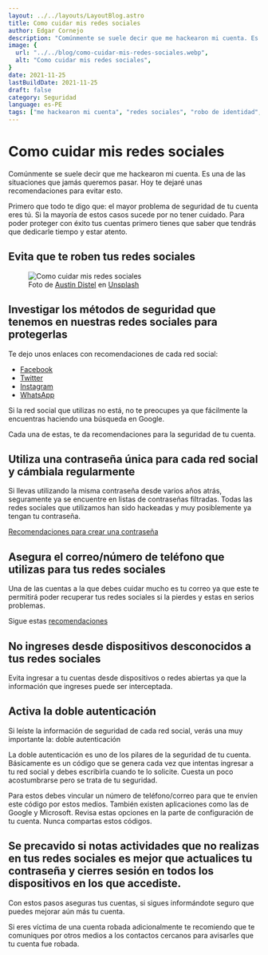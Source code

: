 ```yaml
---
layout: ../../layouts/LayoutBlog.astro
title: Como cuidar mis redes sociales
author: Edgar Cornejo
description: "Comúnmente se suele decir que me hackearon mi cuenta. Es una de las situaciones que jamás queremos pasar. Hoy te dejaré unas recomendaciones para evitar esto. Primero que todo te digo que: el mayor problema de seguridad de tu cuenta eres tú. Si la mayoría de estos casos sucede por no tener cuidado."
image: {
  url: "../../blog/como-cuidar-mis-redes-sociales.webp",
  alt: "Como cuidar mis redes sociales",
}
date: 2021-11-25
lastBuildDate: 2021-11-25
draft: false
category: Seguridad
language: es-PE
tags: ["me hackearon mi cuenta", "redes sociales", "robo de identidad", "seguridad"]
---
```


# Como cuidar mis redes sociales

Comúnmente se suele decir que me hackearon mi cuenta. Es una de las situaciones que jamás queremos pasar. Hoy te dejaré unas recomendaciones para evitar esto.

Primero que todo te digo que: el mayor problema de seguridad de tu cuenta eres tú. Si la mayoría de estos casos sucede por no tener cuidado. Para poder proteger con éxito tus cuentas primero tienes que saber que tendrás que dedicarle tiempo y estar atento.

## Evita que te roben tus redes sociales

<figure>
  <img src="../../blog/como-cuidar-mis-redes-sociales.webp" alt="Como cuidar mis redes sociales"/>
  <figcaption>Foto de <a href="https://unsplash.com/es/@austindistel" title="Austin Distel" target="_blank">Austin Distel</a> en <a href="https://unsplash.com/es/fotos/persona-que-usa-tanto-la-computadora-portatil-como-el-telefono-inteligente-tLZhFRLj6nY" title="Unsplash" target="_blank">Unsplash</a>
  </figcaption>
</figure>

## Investigar los métodos de seguridad que tenemos en nuestras redes sociales para protegerlas

Te dejo unos enlaces con recomendaciones de cada red social:

- <a href="https://www.facebook.com/business/news/tips-to-keep-your-facebook-account-and-business-page-secure" title="Facebook" target="_blank">Facebook</a>
- <a href="https://help.twitter.com/es/safety-and-security/account-security-tips" title="Twitter" target="_blank">Twitter</a>
- <a href="https://about.instagram.com/es-la/safety" title="Instagram" target="_blank">Instagram</a>
- <a href="https://faq.whatsapp.com/general/security-and-privacy/account-security-tips/?lang=es_pe" title="WhatsApp" target="_blank">WhatsApp</a>

Si la red social que utilizas no está, no te preocupes ya que fácilmente la encuentras haciendo una búsqueda en Google.

Cada una de estas, te da recomendaciones para la seguridad de tu cuenta.

## Utiliza una contraseña única para cada red social y cámbiala regularmente

Si llevas utilizando la misma contraseña desde varios años atrás, seguramente ya se encuentre en listas de contraseñas filtradas. Todas las redes sociales que utilizamos han sido hackeadas y muy posiblemente ya tengan tu contraseña.

<a href="https://support.google.com/accounts/answer/32040?hl=es-419" title="Recomendaciones para crear una contraseña" target="_blank">Recomendaciones para crear una contraseña</a>

## Asegura el correo/número de teléfono que utilizas para tus redes sociales

Una de las cuentas a la que debes cuidar mucho es tu correo ya que este te permitirá poder recuperar tus redes sociales si la pierdes y estas en serios problemas.

Sigue estas <a href="https://myaccount.google.com/security" title="recomendaciones" target="_blank">recomendaciones</a>

## No ingreses desde dispositivos desconocidos a tus redes sociales

Evita ingresar a tu cuentas desde dispositivos o redes abiertas ya que la información que ingreses  puede ser interceptada.

## Activa la doble autenticación

Si leíste la información de seguridad de cada red social, verás una muy importante la: doble autenticación

La doble autenticación es uno de los pilares de la seguridad de tu cuenta. Básicamente es un código que se genera cada vez que intentas ingresar a tu red social y debes escribirla cuando te lo solicite. Cuesta un poco acostumbrarse pero se trata de tu seguridad.

Para estos debes vincular un número de teléfono/correo para que te envíen este código por estos medios. También existen aplicaciones como las de Google y Microsoft. Revisa estas opciones en la parte de configuración de tu cuenta. Nunca compartas estos códigos.

## Se precavido si notas actividades que no realizas en tus redes sociales es mejor que actualices tu contraseña y cierres sesión en todos los dispositivos en los que accediste.

Con estos pasos aseguras tus cuentas, si sigues informándote seguro que puedes mejorar aún más tu cuenta. 

Si eres víctima de una cuenta robada adicionalmente te recomiendo que te comuniques por otros medios a los contactos cercanos para avisarles que tu cuenta fue robada.